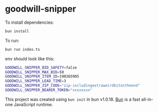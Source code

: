 # goodwill-snipper

To install dependencies:

```bash
bun install
```

To run:

```bash
bun run index.ts
```

env should look like this:

```bash
GOODWILL_SNIPPER_BID_SAFETY=false
GOODWILL_SNIPPER_MAX_BID=50
GOODWILL_SNIPPER_ITEM_ID=190265905
GOODWILL_SNIPPER_LEAD_TIME=3
GOODWILL_SNIPPER_ZIP_CODE="zip-includingextraweirdbitontheend"
GOODWILL_SNIPPER_BEARER_TOKEN="xxxxxxxx"
```

This project was created using `bun init` in bun v1.0.18. [Bun](https://bun.sh) is a fast all-in-one JavaScript runtime.
